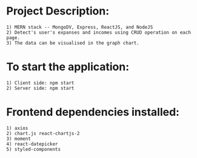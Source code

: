 #   Project Description:
    1) MERN stack -- MongoDV, Express, ReactJS, and NodeJS
    2) Detect's user's expanses and incomes using CRUD operation on each page.
    3) The data can be visualised in the graph chart.

#   To start the application:
    1) Client side: npm start
    2) Server side: npm start

#   Frontend dependencies installed:
    1) axios
    2) chart.js react-chartjs-2
    3) moment
    4) react-datepicker
    5) styled-components
